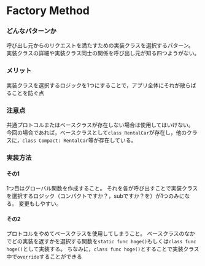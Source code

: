 #  Factory Method

### どんなパターンか

呼び出し元からのリクエストを満たすための実装クラスを選択するパターン。
実装クラスの詳細や実装クラス同士の関係を呼び出し元が知る四つようがない。


### メリット

実装クラスを選択するロジックを1つにすることで，アプリ全体にそれが散らばることを防ぐ点

### 注意点

共通プロトコルまたはベースクラスが存在しない場合は使用してはいけない。
今回の場合であれば，ベースクラスとして`class RentalCar`が存在し，他のクラスに，`class Compact: RentalCar`等が存在している。


### 実装方法

#### その1

1つ目はグローバル関数を作成すること。
それを各が呼び出すことで実装クラスを選択するロジック（コンパクトですか？，subですか？を）が1つのみになる。
変更もしやすい。


#### その2

プロトコルをやめてベースクラスを使用してしまうこと。
ベースクラスのなかでどの実装を返すかを選択する関数を`static func hoge()`もしくは`class func hoge()`として実装する。
ちなみに，`class func hoge()`とすることで実装クラス中で`override`することができる

